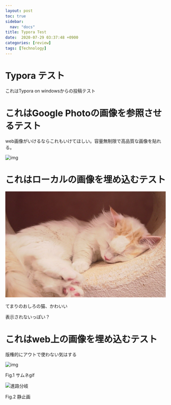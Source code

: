 ```yaml
---
layout: post
toc: true
sidebar:
  nav: "docs"
title: Typora Test
date:  2020-07-29 03:37:48 +0900
categories: [review]
tags: [Technology]
---
```






# Typora テスト

これはTypora on windowsからの投稿テスト



# これはGoogle Photoの画像を参照させるテスト

web画像がいけるならこれもいけてほしい。容量無制限で高品質な画像を貼れる。

![img](https://lh3.googleusercontent.com/d14Z2zgk78E-kbbU4V9qL3FaFvbq0jdzoBAbAVnrwSBGJ5LckZJ619yVqdEEC4uGRkhtFfU432tZa5x-fRoEMhl7iOtgRzqaiCwBKED4PJ4CuvBC_zjcjFIjfTKUMULh9hcZntwltCoDtRv00IFbPfnqa9PuU_UY4s8Znv0pel9DEYJgZTG-rSZKZLwNTeqCF0PpEsGxdroobRqzx1gjWKB72KsusBz-WLrKpqfM5uNRrhIWNAXCpWvlcwuz0NZ1Eeh094Mq6kdTunFjSKCFjF4Ta-T2QkZuJIcYPhTCbfeIxvd24mXD5eqylMlFQu0fs4VTjNscRd6XPg71tU73NGqE-aHeevlr4skFSPtaw37SvSlOX0e8GYHvwzVZ_LU5k_FopxpN8tJZldUXy3awfMElfkP9CrdxjXZ5pOHAwevTMCXfsBfta0XKzDPmUpbTxPiQ3R47x3ydJ1FUQHmQRdmOGGHTz7qXzCbAUiPOmDtcLFTgHnbY65QKzd_d0OtFUaZNOgf7n1zcU_zZ1ctx3NXzTTmZ0LoTiqY56LomMX7pKTfpRxnslNoAwIV-MQfVeIruiceRHr9Jv_eZ6qrQ2sqy_Vn4i9vPUztRs4ncBCMHww9OCUCBYaI3ffe-dbosaWsfkVWsY2YhRk1pSmH0T8XGgTLR80HbJS2qU1LEkl-YYpBnjzFBlceXyR2gDA=w1219-h914-no?authuser=0)

# これはローカルの画像を埋め込むテスト

![sample_cat](./Picture/2020-07-29-typora/sample_cat.jpg)

てまりのおしろの猫、かわいい

表示されないっぽい？



# これはweb上の画像を埋め込むテスト

版権的にアウトで使わない気はする

![img](https://i.ytimg.com/an_webp/9cB3Is0AN84/mqdefault_6s.webp?du=3000&sqp=CNCxhPkF&rs=AOn4CLBMAwxJ4qlq6RRo11nqOyARVIZ4Jg)

Fig.1 サムネgif



![進路分岐](https://lh3.googleusercontent.com/rBnjCa7MeP6WrIPIF2N0DkS7c9NPpmT43Ir6MX_lp-EIdy_g-am5R4sxHemj1abz0sDFobXIKN_vlX75zIA8LFDVkhwddqzrOhPalj29oM9bQQ=w400)

Fig.2 静止画